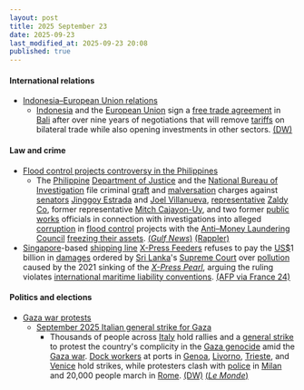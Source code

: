 ```yaml
---
layout: post
title: 2025 September 23
date: 2025-09-23
last_modified_at: 2025-09-23 20:08
published: true
---
```



#### International relations

* [Indonesia–European Union relations](https://en.wikipedia.org/wiki/Indonesia%E2%80%93European_Union_relations "Indonesia–European Union relations")
  * [Indonesia](https://en.wikipedia.org/wiki/Indonesia "Indonesia") and the [European Union](https://en.wikipedia.org/wiki/European_Union "European Union") sign a [free trade agreement](https://en.wikipedia.org/wiki/Free_trade_agreement "Free trade agreement") in [Bali](https://en.wikipedia.org/wiki/Bali "Bali") after over nine years of negotiations that will remove [tariffs](https://en.wikipedia.org/wiki/Tariff "Tariff") on bilateral trade while also opening investments in other sectors. [(DW)](https://www.dw.com/en/eu-indonesia-agree-on-free-trade-deal/a-74103321)

#### Law and crime

* [Flood control projects controversy in the Philippines](https://en.wikipedia.org/wiki/Flood_control_projects_controversy_in_the_Philippines "Flood control projects controversy in the Philippines")
  * The [Philippine](https://en.wikipedia.org/wiki/Philippine "Philippine") [Department of Justice](https://en.wikipedia.org/wiki/Department_of_Justice_%28Philippines%29 "Department of Justice (Philippines)") and the [National Bureau of Investigation](https://en.wikipedia.org/wiki/National_Bureau_of_Investigation_%28Philippines%29 "National Bureau of Investigation (Philippines)") file criminal [graft](https://en.wikipedia.org/wiki/Graft_%28politics%29 "Graft (politics)") and [malversation](https://en.wikipedia.org/wiki/Malversation "Malversation") charges against [senators](https://en.wikipedia.org/wiki/Senate_of_the_Philippines "Senate of the Philippines") [Jinggoy Estrada](https://en.wikipedia.org/wiki/Jinggoy_Estrada "Jinggoy Estrada") and [Joel Villanueva](https://en.wikipedia.org/wiki/Joel_Villanueva "Joel Villanueva"), [representative](https://en.wikipedia.org/wiki/House_of_Representatives_of_the_Philippines "House of Representatives of the Philippines") [Zaldy Co](https://en.wikipedia.org/wiki/Zaldy_Co "Zaldy Co"), former representative [Mitch Cajayon-Uy](https://en.wikipedia.org/wiki/Mitch_Cajayon-Uy "Mitch Cajayon-Uy"), and two former [public works](https://en.wikipedia.org/wiki/Department_of_Public_Works_and_Highways "Department of Public Works and Highways") officials in connection with investigations into alleged [corruption](https://en.wikipedia.org/wiki/Corruption_in_the_Philippines "Corruption in the Philippines") in [flood control](https://en.wikipedia.org/wiki/Flood_control "Flood control") projects with the [Anti–Money Laundering Council](https://en.wikipedia.org/wiki/Anti%E2%80%93Money_Laundering_Council "Anti–Money Laundering Council") [freezing their assets](https://en.wikipedia.org/wiki/Asset_freezing "Asset freezing"). [(*Gulf News*)](https://gulfnews.com/world/asia/philippines/philippines-asset-freeze-of-senators-estrada-villanueva-rep-co-other-officials-ordered-freeze-of-romualdezs-asset-sought-1.500272428) [(Rappler)](https://www.rappler.com/philippines/video-nbi-complaint-estrada-villanueva-co-cajayon-uy/)
* [Singapore](https://en.wikipedia.org/wiki/Singapore "Singapore")-based [shipping line](https://en.wikipedia.org/wiki/Shipping_line "Shipping line") [X-Press Feeders](https://en.wikipedia.org/wiki/X-Press_Feeders "X-Press Feeders") refuses to pay the [US$](https://en.wikipedia.org/wiki/United_States_dollar "United States dollar")1 billion in [damages](https://en.wikipedia.org/wiki/Damages "Damages") ordered by [Sri Lanka](https://en.wikipedia.org/wiki/Sri_Lanka "Sri Lanka")'s [Supreme Court](https://en.wikipedia.org/wiki/Supreme_Court_of_Sri_Lanka "Supreme Court of Sri Lanka") over [pollution](https://en.wikipedia.org/wiki/Pollution "Pollution") caused by the 2021 sinking of the *[X-Press Pearl](https://en.wikipedia.org/wiki/X-Press_Pearl "X-Press Pearl")*, arguing the ruling violates [international maritime liability conventions](https://en.wikipedia.org/wiki/Convention_on_Limitation_of_Liability_for_Maritime_Claims "Convention on Limitation of Liability for Maritime Claims"). [(AFP via France 24)](https://www.france24.com/en/live-news/20250922-singapore-firm-rejects-1bn-sri-lankan-pollution-damages)

#### Politics and elections

* [Gaza war protests](https://en.wikipedia.org/wiki/Gaza_war_protests "Gaza war protests")
  * [September 2025 Italian general strike for Gaza](https://en.wikipedia.org/wiki/September_2025_Italian_general_strike_for_Gaza "September 2025 Italian general strike for Gaza")
    * Thousands of people across [Italy](https://en.wikipedia.org/wiki/Italy "Italy") hold rallies and a [general strike](https://en.wikipedia.org/wiki/General_strike "General strike") to protest the country's complicity in the [Gaza genocide](https://en.wikipedia.org/wiki/Gaza_genocide "Gaza genocide") amid the [Gaza war](https://en.wikipedia.org/wiki/Gaza_war "Gaza war"). [Dock workers](https://en.wikipedia.org/wiki/Dock_worker "Dock worker") at ports in [Genoa](https://en.wikipedia.org/wiki/Genoa "Genoa"), [Livorno](https://en.wikipedia.org/wiki/Livorno "Livorno"), [Trieste](https://en.wikipedia.org/wiki/Trieste "Trieste"), and [Venice](https://en.wikipedia.org/wiki/Venice "Venice") hold strikes, while protesters clash with [police](https://en.wikipedia.org/wiki/Law_enforcement_in_Italy "Law enforcement in Italy") in [Milan](https://en.wikipedia.org/wiki/Milan "Milan") and 20,000 people march in [Rome](https://en.wikipedia.org/wiki/Rome "Rome"). [(DW)](https://www.dw.com/en/italy-thousands-join-pro-palestinian-protests-strikes/a-74100712) [(*Le Monde*)](https://www.lemonde.fr/en/international/article/2025/09/23/in-italy-tens-of-thousands-stage-protests-in-solidarity-with-gaza_6745649_4.html)
